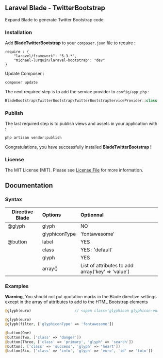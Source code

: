 ## Laravel Blade - TwitterBootstrap ##

Expand Blade to generate Twitter Bootstrap code

### Installation ###

Add **BladeTwitterBootstrap** to your `composer.json` file to require :
```
require : {
    "laravel/framework": "5.3.*",
    "michael-lurquin/laravel-bootstrap": "dev"
}
```

Update Composer :

```bash
composer update
```

The next required step is to add the service provider to `config/app.php` :

```php
BladeBootstrap\TwitterBootstrap\TwitterBootstrapServiceProvider::class,
```

### Publish ###

The last required step is to publish views and assets in your application with :

```bash
php artisan vendor:publish
```

Congratulations, you have successfully installed **BladeTwitterBootstrap** !

### License

The MIT License (MIT). Please see [License File](LICENSE) for more information.

## Documentation ##

### Syntax ###

| Directive Blade   |      Options      |  Optionnal                                       |
|-------------------|:------------------|:-------------------------------------------------|
| @glyph            | glyph             | NO                                               |
|                   | glyphiconType     | 'fontawesome'                                    |
| @button           | label             | YES                                              |
|                   | class             | YES : 'default'                                  |
|                   | glyph             | YES                                              |
|                   | array()           | List of attributes to add array('key' => 'value')|

### Examples ###

**Warning**, You should not put quotation marks in the Blade directive settings except in the array of attributes to add to the HTML Bootstrap elements

```php
@glyph(euro)                    // <span class='glyphicon glyphicon-euro' aria-hidden='true'></span>

@glyph(euro)
@glyph(filter, ['glyphiconType' => 'fontawesome'])

@button(One)
@button(Two, ['class' => 'danger'])
@button(Three, ['class' => 'primary', 'glyph' => 'search'])
@button(, ['class' => 'success', 'glyph' => 'heart'])
@button(Six, ['class' => 'info', 'glyph' => 'euro', 'id' => 'toto'])
```
